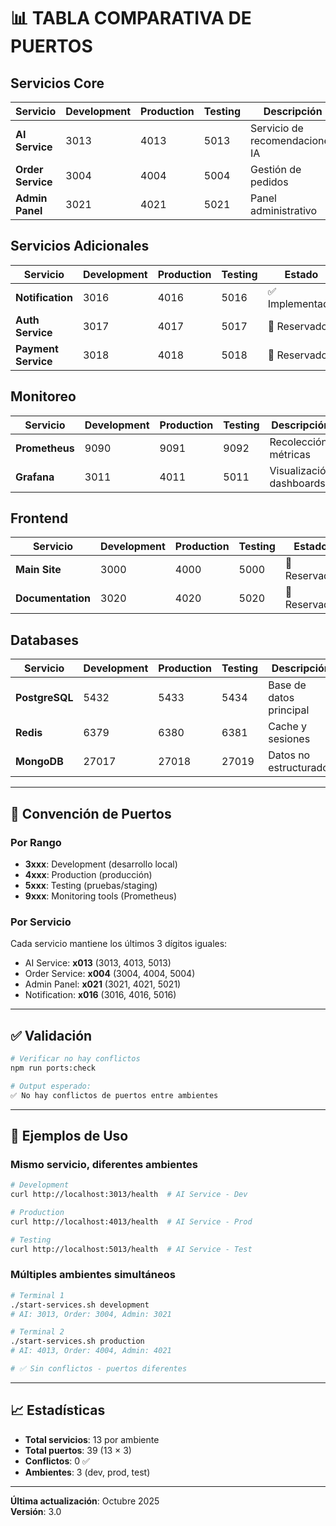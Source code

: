 # 📊 TABLA COMPARATIVA DE PUERTOS

## Servicios Core

| Servicio | Development | Production | Testing | Descripción |
|----------|-------------|------------|---------|-------------|
| **AI Service** | 3013 | 4013 | 5013 | Servicio de recomendaciones IA |
| **Order Service** | 3004 | 4004 | 5004 | Gestión de pedidos |
| **Admin Panel** | 3021 | 4021 | 5021 | Panel administrativo |

## Servicios Adicionales

| Servicio | Development | Production | Testing | Estado |
|----------|-------------|------------|---------|--------|
| **Notification** | 3016 | 4016 | 5016 | ✅ Implementado |
| **Auth Service** | 3017 | 4017 | 5017 | 📝 Reservado |
| **Payment Service** | 3018 | 4018 | 5018 | 📝 Reservado |

## Monitoreo

| Servicio | Development | Production | Testing | Descripción |
|----------|-------------|------------|---------|-------------|
| **Prometheus** | 9090 | 9091 | 9092 | Recolección métricas |
| **Grafana** | 3011 | 4011 | 5011 | Visualización dashboards |

## Frontend

| Servicio | Development | Production | Testing | Estado |
|----------|-------------|------------|---------|--------|
| **Main Site** | 3000 | 4000 | 5000 | 📝 Reservado |
| **Documentation** | 3020 | 4020 | 5020 | 📝 Reservado |

## Databases

| Servicio | Development | Production | Testing | Descripción |
|----------|-------------|------------|---------|-------------|
| **PostgreSQL** | 5432 | 5433 | 5434 | Base de datos principal |
| **Redis** | 6379 | 6380 | 6381 | Cache y sesiones |
| **MongoDB** | 27017 | 27018 | 27019 | Datos no estructurados |

---

## 🎯 Convención de Puertos

### Por Rango
- **3xxx**: Development (desarrollo local)
- **4xxx**: Production (producción)
- **5xxx**: Testing (pruebas/staging)
- **9xxx**: Monitoring tools (Prometheus)

### Por Servicio
Cada servicio mantiene los últimos 3 dígitos iguales:
- AI Service: **x013** (3013, 4013, 5013)
- Order Service: **x004** (3004, 4004, 5004)
- Admin Panel: **x021** (3021, 4021, 5021)
- Notification: **x016** (3016, 4016, 5016)

---

## ✅ Validación

```bash
# Verificar no hay conflictos
npm run ports:check

# Output esperado:
✅ No hay conflictos de puertos entre ambientes
```

---

## 🚀 Ejemplos de Uso

### Mismo servicio, diferentes ambientes

```bash
# Development
curl http://localhost:3013/health  # AI Service - Dev

# Production
curl http://localhost:4013/health  # AI Service - Prod

# Testing
curl http://localhost:5013/health  # AI Service - Test
```

### Múltiples ambientes simultáneos

```bash
# Terminal 1
./start-services.sh development
# AI: 3013, Order: 3004, Admin: 3021

# Terminal 2
./start-services.sh production
# AI: 4013, Order: 4004, Admin: 4021

# ✅ Sin conflictos - puertos diferentes
```

---

## 📈 Estadísticas

- **Total servicios**: 13 por ambiente
- **Total puertos**: 39 (13 × 3)
- **Conflictos**: 0 ✅
- **Ambientes**: 3 (dev, prod, test)

---

**Última actualización**: Octubre 2025  
**Versión**: 3.0
